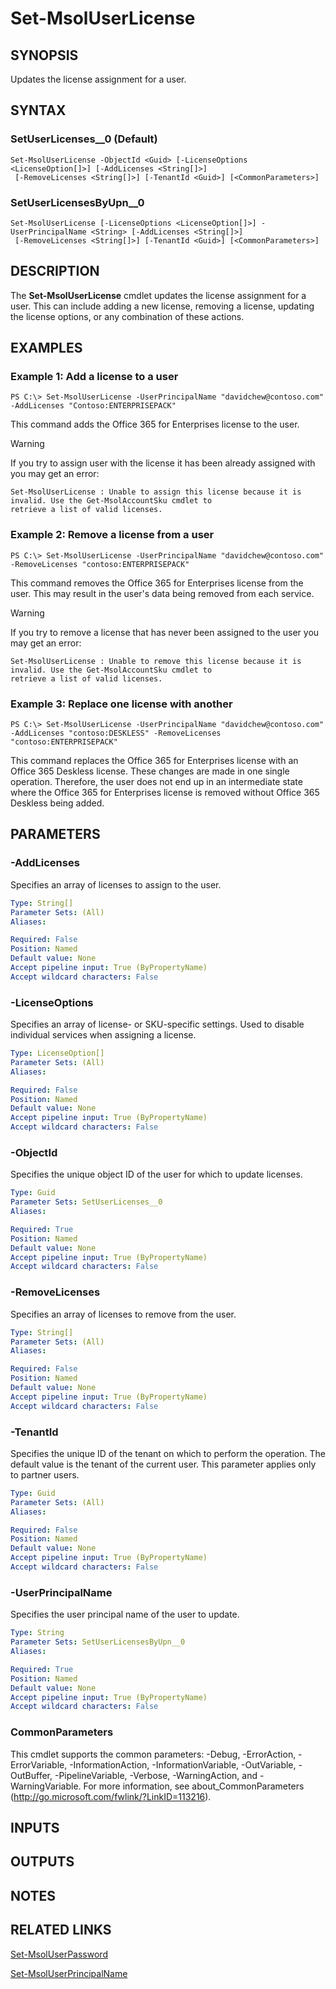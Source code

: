 ﻿---
external help file: Microsoft.Online.Administration.Automation.PSModule.dll-Help.xml
online version:
schema: 2.0.0
ms.assetid: 0A3B58FA-9320-4E23-90AA-A75842492AC9
ms.reviewer: rodejo
ms.custom: iamfeature=PowerShell
---

# Set-MsolUserLicense

## SYNOPSIS
Updates the license assignment for a user.

## SYNTAX

### SetUserLicenses__0 (Default)
```
Set-MsolUserLicense -ObjectId <Guid> [-LicenseOptions <LicenseOption[]>] [-AddLicenses <String[]>]
 [-RemoveLicenses <String[]>] [-TenantId <Guid>] [<CommonParameters>]
```

### SetUserLicensesByUpn__0
```
Set-MsolUserLicense [-LicenseOptions <LicenseOption[]>] -UserPrincipalName <String> [-AddLicenses <String[]>]
 [-RemoveLicenses <String[]>] [-TenantId <Guid>] [<CommonParameters>]
```

## DESCRIPTION
The **Set-MsolUserLicense** cmdlet updates the license assignment for a user.
This can include adding a new license, removing a license, updating the license options, or any combination of these actions.

## EXAMPLES

### Example 1: Add a license to a user
```
PS C:\> Set-MsolUserLicense -UserPrincipalName "davidchew@contoso.com" -AddLicenses "Contoso:ENTERPRISEPACK"
```

This command adds the Office 365 for Enterprises license to the user.

>[!Warning]
>If you try to assign user with the license it has been already assigned with you may get an error:
```
Set-MsolUserLicense : Unable to assign this license because it is invalid. Use the Get-MsolAccountSku cmdlet to
retrieve a list of valid licenses.
```

### Example 2: Remove a license from a user
```
PS C:\> Set-MsolUserLicense -UserPrincipalName "davidchew@contoso.com" -RemoveLicenses "contoso:ENTERPRISEPACK"
```

This command removes the Office 365 for Enterprises license from the user.
This may result in the user's data being removed from each service.

>[!Warning]
>If you try to remove a license that has never been assigned to the user you may get an error:
```
Set-MsolUserLicense : Unable to remove this license because it is invalid. Use the Get-MsolAccountSku cmdlet to
retrieve a list of valid licenses.
```

### Example 3: Replace one license with another
```
PS C:\> Set-MsolUserLicense -UserPrincipalName "davidchew@contoso.com" -AddLicenses "contoso:DESKLESS" -RemoveLicenses "contoso:ENTERPRISEPACK"
```

This command replaces the Office 365 for Enterprises license with an Office 365 Deskless license.
These changes are made in one single operation.
Therefore, the user does not end up in an intermediate state where the Office 365 for Enterprises license is removed without Office 365 Deskless being added.

## PARAMETERS

### -AddLicenses
Specifies an array of licenses to assign to the user.

```yaml
Type: String[]
Parameter Sets: (All)
Aliases:

Required: False
Position: Named
Default value: None
Accept pipeline input: True (ByPropertyName)
Accept wildcard characters: False
```

### -LicenseOptions
Specifies an array of license- or SKU-specific settings.
Used to disable individual services when assigning a license.

```yaml
Type: LicenseOption[]
Parameter Sets: (All)
Aliases:

Required: False
Position: Named
Default value: None
Accept pipeline input: True (ByPropertyName)
Accept wildcard characters: False
```

### -ObjectId
Specifies the unique object ID of the user for which to update licenses.

```yaml
Type: Guid
Parameter Sets: SetUserLicenses__0
Aliases:

Required: True
Position: Named
Default value: None
Accept pipeline input: True (ByPropertyName)
Accept wildcard characters: False
```

### -RemoveLicenses
Specifies an array of licenses to remove from the user.

```yaml
Type: String[]
Parameter Sets: (All)
Aliases:

Required: False
Position: Named
Default value: None
Accept pipeline input: True (ByPropertyName)
Accept wildcard characters: False
```

### -TenantId
Specifies the unique ID of the tenant on which to perform the operation.
The default value is the tenant of the current user.
This parameter applies only to partner users.

```yaml
Type: Guid
Parameter Sets: (All)
Aliases:

Required: False
Position: Named
Default value: None
Accept pipeline input: True (ByPropertyName)
Accept wildcard characters: False
```

### -UserPrincipalName
Specifies the user principal name of the user to update.

```yaml
Type: String
Parameter Sets: SetUserLicensesByUpn__0
Aliases:

Required: True
Position: Named
Default value: None
Accept pipeline input: True (ByPropertyName)
Accept wildcard characters: False
```

### CommonParameters
This cmdlet supports the common parameters: -Debug, -ErrorAction, -ErrorVariable, -InformationAction, -InformationVariable, -OutVariable, -OutBuffer, -PipelineVariable, -Verbose, -WarningAction, and -WarningVariable. For more information, see about_CommonParameters (http://go.microsoft.com/fwlink/?LinkID=113216).

## INPUTS

## OUTPUTS

## NOTES

## RELATED LINKS
[Set-MsolUserPassword](./Set-MsolUserPassword.md)

[Set-MsolUserPrincipalName](./Set-MsolUserPrincipalName.md)

